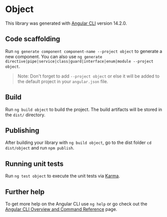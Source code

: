# Object

This library was generated with [Angular CLI](https://github.com/angular/angular-cli) version 14.2.0.

## Code scaffolding

Run `ng generate component component-name --project object` to generate a new component. You can also use `ng generate directive|pipe|service|class|guard|interface|enum|module --project object`.
> Note: Don't forget to add `--project object` or else it will be added to the default project in your `angular.json` file. 

## Build

Run `ng build object` to build the project. The build artifacts will be stored in the `dist/` directory.

## Publishing

After building your library with `ng build object`, go to the dist folder `cd dist/object` and run `npm publish`.

## Running unit tests

Run `ng test object` to execute the unit tests via [Karma](https://karma-runner.github.io).

## Further help

To get more help on the Angular CLI use `ng help` or go check out the [Angular CLI Overview and Command Reference](https://angular.io/cli) page.

